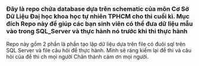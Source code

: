### Đây là repo chứa database dựa trên schematic của môn Cơ Sở Dữ Liệu Đaị học khoa học tự nhiên TPHCM cho thi cuối kì. Mục đích Repo này để giúp các bạn sinh viên có thể đưa dữ liệu mẫu vào trong SQL_Server và thực hành nó trước khi thi thực hành

Repo này gồm 2 phần là phần tạo lập dữ liệu dựa trên file có đuôi sql trên SQL Server và file câu hỏi để thực hành. Mình sẽ ráng kiếm lại đề thi và câu hỏi của đề thi ch mọi người
Chân thành cám ơn mọi người.
